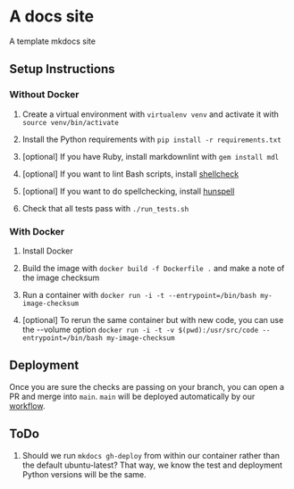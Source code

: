 # A docs site

A template mkdocs site

## Setup Instructions

### Without Docker

1. Create a virtual environment with `virtualenv venv` and activate it with `source venv/bin/activate`

1. Install the Python requirements with `pip install -r requirements.txt`

1. [optional] If you have Ruby, install markdownlint with `gem install mdl`

1. [optional] If you want to lint Bash scripts, install [shellcheck](https://github.com/koalaman/shellcheck#installing)

1. [optional] If you want to do spellchecking, install [hunspell](http://hunspell.github.io/)

1. Check that all tests pass with `./run_tests.sh`

### With Docker

1. Install Docker

1. Build the image with `docker build -f Dockerfile .` and make a note of the image checksum

1. Run a container with `docker run -i -t --entrypoint=/bin/bash my-image-checksum`

1. [optional] To rerun the same container but with new code, you can use the --volume option `docker run -i -t -v $(pwd):/usr/src/code --entrypoint=/bin/bash my-image-checksum`

## Deployment

Once you are sure the checks are passing on your branch, you can open a PR and merge into `main`. `main` will be deployed automatically by our [workflow](.github/workflows/main.yml).

## ToDo

1. Should we run `mkdocs gh-deploy` from within our container rather than the default ubuntu-latest? That way, we know the test and deployment Python versions will be the same.
